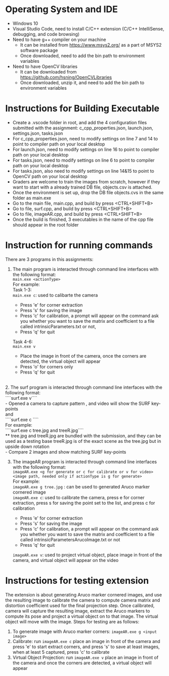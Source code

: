 # Operating System and IDE
- Windows 10
- Visual Studio Code, need to install C/C++ extension (C/C++ IntelliSense, debugging, and code browsing)
- Need to have g++ compiler on your machine 
    - It can be installed from https://www.msys2.org/ as a part of MSYS2 software package
    - Once downloaded, need to add the bin path to environment variables
- Need to have OpenCV libraries 
    - It can be downloaded from https://github.com/hsning/OpenCVLibraries 
    - Once downloaded, unzip it, and need to add the bin path to environment variables



# Instructions for Building Executable
- Create a .vscode folder in root, and add the 4 configuration files submitted with the assignment: c_cpp_properties.json, launch.json, settings.json, tasks.json
- For c_cpp_properties.json, need to modify settings on line 7 and 14 to point to compiler path on your local desktop
- For launch.json, need to modify settings on line 16 to point to compiler path on your local desktop
- For tasks.json, need to modify settings on line 6 to point to compiler path on your local desktop
- For tasks.json, also need to modify settings on line 14&15 to point to OpenCV path on your local desktop
- Graders are welcome to train the images from scratch, however if they want to start with a already trained DB file, objects.csv is attached.
- Once the environment is set up, drop the DB file objects.cvs in the same folder as main.exe
- Go to the main file, main.cpp, and build by press <CTRL+SHIFT+B>
- Go to file, surf.cpp, and build by press <CTRL+SHIFT+B>
- Go to file, imageAR.cpp, and build by press <CTRL+SHIFT+B>
- Once the build is finished, 3 executables in the name of the cpp file should appear in the root folder

# Instruction for running commands

There are 3 programs in this assignments:

1.  The main program is interacted through command line interfaces with the following format: <br />
````main.exe <actionType>```` <br />
For example: <br />
Task 1-3:<br /> ````main.exe c````: used to calibarte the camera<br />
    - Press 'e' for corner extraction<br/>
    - Press 's' for saving the image<br/>
    - Press 'c' for calibration, a prompt will appear on the command ask you whether you want to save the matrix and coefficient to a file called intrinsicParameters.txt or not, <br/>
    - Press 'q' for quit<br/>

    Task 4-6:<br /> ````main.exe v````<br />
    - Place the image in front of the camera, once the corners are detected, the virtual object will appear<br/>
    - Press 'o' for corners only<br/>
    - Press 'q' for quit<br/>
 <br />
2.   The surf program is interacted through command line interfaces with the following format:<br />
````surf.exe v```` <br />
            - Opened a camera to capture pattern , and video will show the SURF key-points<br /> 
and <br />
````surf.exe c <image1> <image2>````<br/>
For example:<br/>
````surf.exe c tree.jpg and treeR.jpg````<br/>
** tree.jpg and treeR.jpg are bundled with the submission, and they can be used as a testing base
treeR.jpg is of the exact scene as the tree.jpg but in upside down rotation<br />
    - Compare 2 images and show matching SURF key-points 

3.  The imageAR program is interacted through command line interfaces with the following format:<br/>
````imageAR.exe <g for generate or c for calibrate or v for video> <image path, needed only if actionType is g for generate>````<br/>
For example:<br/>
````imageAR.exe g tree.jpg```` : can be used to generated Aruco marker cornered image<br />
````imageAR.exe c````: used to calibrate the camera, press e for corner extraction, press s for saving the point set to the list, and press c for calibration<br />
    - Press 'e' for corner extraction
    - Press 's' for saving the image
    - Press 'c' for calibration, a prompt will appear on the command ask you whether you want to save the matrix and coefficient to a file called intrinsicParametersArucoImage.txt or not
    - Press 'q' for quit<br/>

    ````imageAR.exe v````: used to project virtual object, place image in front of the camera, and virtual object will appear on the video

# Instructions for testing extension
The extension is about generating Aruco marker cornered images, and use the resulting image to calibrate the camera to compute camera matrix and distortion coefficient used for the final projection step. Once calibrated, camera will capture the resulting image, extract the Aruco markers to compute its pose and project a virtual object on to that image. The virtual object will move with the image. Steps for testing are as follows:
1. To generate image with Aruco marker corners: ````imageAR.exe g <input image>````
2. Calibrate: run  ````imageAR.exe c```` place an image in front of the camera and press 'e' to start extract corners, and press 's' to save at least images, when at least 5 captured, press 'c' to calibrate
2. Virtual Object Projection: run  ````imageAR.exe v```` place an image in front of the camera and once the corners are detected, a virtual object will appear


